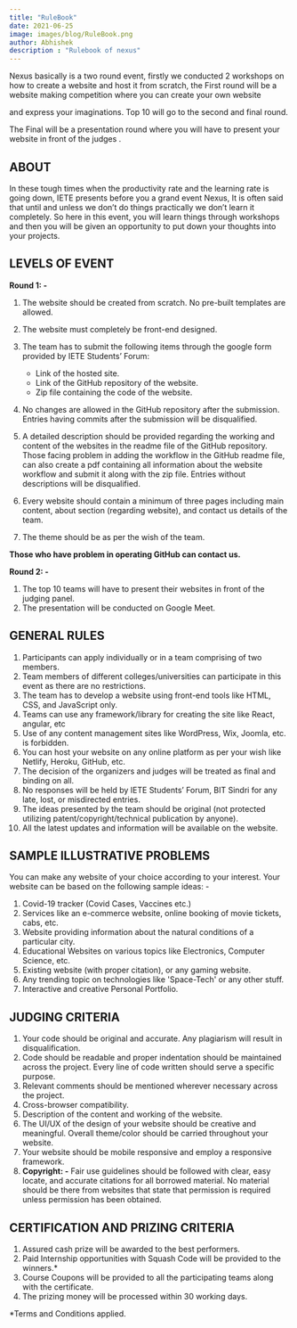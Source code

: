 ```yaml
---
title: "RuleBook"
date: 2021-06-25
image: images/blog/RuleBook.png
author: Abhishek
description : "Rulebook of nexus"
---
```


Nexus basically is a two round event, firstly we conducted 2 workshops on how to create a website and host it from scratch, the First round will be a website making competition where you can create your own website 

and express your imaginations. Top 10 will go to the second and final round. 

The Final will be a presentation round where you will have to present your website in front of the judges . 

## ABOUT
In these tough times when the productivity rate and the learning rate is going down, IETE presents before you a grand event Nexus, It is often said that until and unless we don’t do things practically we don’t learn it completely. So here in this event, you will learn things through workshops and then you will be given an opportunity to put down your thoughts into your projects.

## LEVELS OF EVENT

**Round 1: -**

1. The website should be created from scratch. No pre-built templates are allowed.
2. The website must completely be front-end designed. 
3. The team has to submit the following items through the google form provided by IETE Students’ Forum:
    - Link of the hosted site.
    - Link of the GitHub repository of the website.
    - Zip file containing the code of the website.

4. No changes are allowed in the GitHub repository after the submission. Entries having commits after the submission will be disqualified.
5. A detailed description should be provided regarding the working and content of the websites in the readme file of the GitHub repository. Those facing problem in adding the workflow in the GitHub readme file, can also create a pdf containing all information about the website workflow and submit it along with the zip file. Entries without descriptions will be disqualified.
6. Every website should contain a minimum of three pages including main content, about section (regarding website), and contact us details of the team.
7. The theme should be as per the wish of the team.

**Those who have problem in operating GitHub can contact us.**

**Round 2: -**
1. The top 10 teams will have to present their websites in front of the judging panel.
2. The presentation will be conducted on Google Meet.

## GENERAL RULES
1.	Participants can apply individually or in a team comprising of two members.
2.	Team members of different colleges/universities can participate in this event as there are no restrictions.
3.	The team has to develop a website using front-end tools like HTML, CSS, and JavaScript only.
4.	Teams can use any framework/library for creating the site like React, angular, etc 
5.	Use of any content management sites like WordPress, Wix, Joomla, etc. is forbidden.
6.	You can host your website on any online platform as per your wish like Netlify, Heroku, GitHub, etc. 
7.	The decision of the organizers and judges will be treated as final and binding on all.
8.	No responses will be held by IETE Students’ Forum, BIT Sindri for any late, lost, or misdirected entries.
9.	The ideas presented by the team should be original (not protected utilizing patent/copyright/technical publication by anyone).
10.	All the latest updates and information will be available on the website.


## SAMPLE ILLUSTRATIVE PROBLEMS              
You can make any website of your choice according to your interest.
Your website can be based on the following sample ideas: -
1. Covid-19 tracker (Covid Cases, Vaccines etc.) 
2. Services like an e-commerce website, online booking of movie tickets, cabs, etc.
3. Website providing information about the natural conditions of a particular city.
4. Educational Websites on various topics like Electronics, Computer Science, etc.
5. Existing website (with proper citation), or any gaming website.
6. Any trending topic on technologies like 'Space-Tech' or any other stuff.
7. Interactive and creative Personal Portfolio.

## JUDGING CRITERIA
1.	Your code should be original and accurate. Any plagiarism will result in disqualification.
2.	Code should be readable and proper indentation should be maintained across the project. Every line of code written should serve a specific purpose.
3.	Relevant comments should be mentioned wherever necessary across the project.
4.	Cross-browser compatibility.
5.	Description of the content and working of the website.
6.	The UI/UX of the design of your website should be creative and meaningful. Overall theme/color should be carried throughout your website.
7.	Your website should be mobile responsive and employ a responsive framework.
8.	**Copyright: -** Fair use guidelines should be followed with clear, easy locate, and accurate citations for all borrowed material. No material should be there from websites that state that permission is required unless permission has been obtained.

## CERTIFICATION AND PRIZING CRITERIA
1.   Assured cash prize will be awarded to the best performers.
2.   Paid Internship opportunities with Squash Code will be provided to the winners.*
3.   Course Coupons will be provided to all the participating teams along with the certificate.
4.   The prizing money will be processed within 30 working days.

 *Terms and Conditions applied.
